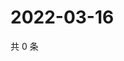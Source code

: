# 2022-03-16

共 0 条

<!-- BEGIN WEIBO -->
<!-- 最后更新时间 Wed Mar 16 2022 06:16:29 GMT+0800 (China Standard Time) -->

<!-- END WEIBO -->
